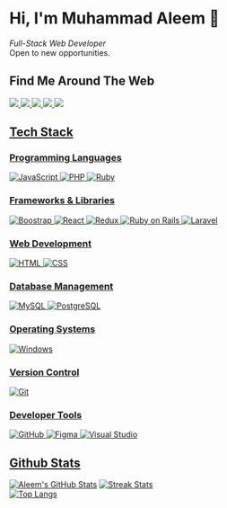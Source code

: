 # Hi, I'm Muhammad Aleem 👋

<i>Full-Stack Web Developer</i>
<br>
Open to new opportunities.

## Find Me Around The Web

<div class="d-flex">
  <a href="https://web.facebook.com/muhammad.aleem.hashmi1/"><img src="https://img.shields.io/badge/Facebook-1877F2?style=for-the-badge&logo=facebook&logoColor=white"/>
  <a href="mailto:aleemhashmi4321@gmail.com"><img src="https://img.shields.io/badge/Gmail-D14836?style=for-the-badge&logo=gmail&logoColor=white"/>
  <a href="https://www.instagram.com/m_aleem_hashmi/"><img src="https://img.shields.io/badge/Instagram-E4405F?style=for-the-badge&logo=instagram&logoColor=white"/>
  <a href="https://www.linkedin.com/in/muhammad-aleem-hashmi/"><img src="https://img.shields.io/badge/LinkedIn-0077B5?style=for-the-badge&logo=linkedin&logoColor=white"/>
  <a href="https://twitter.com/MAleemHashmi1"><img src="https://img.shields.io/badge/Twitter-1DA1F2?style=for-the-badge&logo=twitter&logoColor=white"/>
</div>
    
## Tech Stack

### Programming Languages
    
<div class="d-flex">
  <img alt="JavaScript" src="https://img.shields.io/badge/JavaScript-%23F7DF1E?style=for-the-badge&logo=javascript&logoColor=white">
  <img alt="PHP" src="https://img.shields.io/badge/PHP-blueviolet?style=for-the-badge&logo=php&logoColor=white">
  <img alt="Ruby" src="https://img.shields.io/badge/Ruby-CC342D?style=for-the-badge&logo=ruby&logoColor=white">
</div>

### Frameworks & Libraries

<div class="d-flex">
  <img alt="Boostrap" src="https://img.shields.io/badge/Bootstrap-563D7C?style=for-the-badge&logo=bootstrap&logoColor=white">
  <img alt="React" src="https://img.shields.io/badge/React-blue?style=for-the-badge&logo=react&logoColor=white">
  <img alt="Redux" src="https://img.shields.io/badge/Redux-593D88?style=for-the-badge&logo=redux&logoColor=white">
  <img alt="Ruby on Rails" src="https://img.shields.io/badge/Ruby_on_Rails-CC0000?style=for-the-badge&logo=rubyonrails&logoColor=white">
  <img alt="Laravel" src="https://img.shields.io/badge/Laravel-F05340?style=for-the-badge&logo=laravel&logoColor=white">
</div>

### Web Development

<div class="d-flex">
  <img alt="HTML" src="https://img.shields.io/badge/HTML5-E34F26?style=for-the-badge&logo=html5&logoColor=white">
  <img alt="CSS" src="https://img.shields.io/badge/CSS3-1572B6?style=for-the-badge&logo=css3&logoColor=white">
</div>

### Database Management

<div class="d-flex">
  <img alt="MySQL" src="https://img.shields.io/badge/MySQL-F29111?style=for-the-badge&logo=mysql&logoColor=white">
  <img alt="PostgreSQL" src="https://img.shields.io/badge/PostgreSQL-1572B6?style=for-the-badge&logo=postgresql&logoColor=white">
</div>

### Operating Systems

<div class="d-flex">
  <img alt="Windows" src="https://img.shields.io/badge/Windows-1877F2?style=for-the-badge&logo=windows&logoColor=white">
</div>

### Version Control

<div class="d-flex">
  <img alt="Git" src="https://img.shields.io/badge/Git-E44C30?style=for-the-badge&logo=git&logoColor=white">
</div>

### Developer Tools

<div class="d-flex">
  <img alt="GitHub" src="https://img.shields.io/badge/GitHub-black?style=for-the-badge&logo=github&logoColor=white">
  <img alt="Figma" src="https://img.shields.io/badge/Figma-F24E1E?style=for-the-badge&logo=figma&logoColor=white">
  <img alt="Visual Studio" src="https://img.shields.io/badge/Visual_Studio-5C2D91?style=for-the-badge&logo=visual%20studio&logoColor=white">
</div>

## Github Stats

[![Aleem's GitHub Stats](https://github-readme-stats.vercel.app/api?username=MAleemH&count_private=true&show_icons=true&theme=tokyonight&card_width=400px)](https://github.com/MAleemH/MAleemH)
[![Streak Stats](https://github-readme-streak-stats.herokuapp.com/?user=MAleemH&theme=tokyonight&card_width=400px)](https://github.com/MAleemH/MAleemH) <br>
[![Top Langs](https://github-readme-stats.vercel.app/api/top-langs/?username=MAleemH&langs_count=10&theme=tokyonight&layout=compact)](https://github.com/MAleemH/MAleemH)
